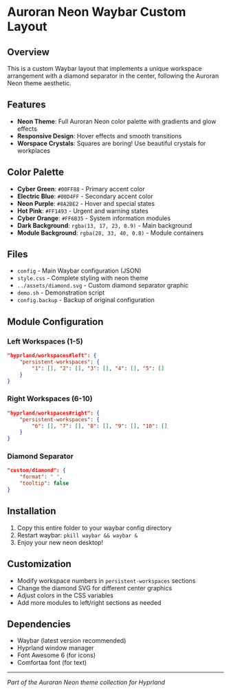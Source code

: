 # Auroran Neon Waybar Custom Layout

## Overview
This is a custom Waybar layout that implements a unique workspace arrangement with a diamond separator in the center, following the Auroran Neon theme aesthetic.

## Features
- **Neon Theme**: Full Auroran Neon color palette with gradients and glow effects
- **Responsive Design**: Hover effects and smooth transitions
- **Worspace Crystals**: Squares are boring! Use beautiful crystals for workplaces

## Color Palette
- **Cyber Green**: `#00FF88` - Primary accent color
- **Electric Blue**: `#00D4FF` - Secondary accent color
- **Neon Purple**: `#8A2BE2` - Hover and special states
- **Hot Pink**: `#FF1493` - Urgent and warning states
- **Cyber Orange**: `#FF6B35` - System information modules
- **Dark Background**: `rgba(13, 17, 23, 0.9)` - Main background
- **Module Background**: `rgba(28, 33, 40, 0.8)` - Module containers

## Files
- `config` - Main Waybar configuration (JSON)
- `style.css` - Complete styling with neon theme
- `../assets/diamond.svg` - Custom diamond separator graphic
- `demo.sh` - Demonstration script
- `config.backup` - Backup of original configuration

## Module Configuration

### Left Workspaces (1-5)
```json
"hyprland/workspaces#left": {
    "persistent-workspaces": {
        "1": [], "2": [], "3": [], "4": [], "5": []
    }
}
```

### Right Workspaces (6-10)
```json
"hyprland/workspaces#right": {
    "persistent-workspaces": {
        "6": [], "7": [], "8": [], "9": [], "10": []
    }
}
```

### Diamond Separator
```json
"custom/diamond": {
    "format": " ",
    "tooltip": false
}
```

## Installation
1. Copy this entire folder to your waybar config directory
2. Restart waybar: `pkill waybar && waybar &`
3. Enjoy your new neon desktop!

## Customization
- Modify workspace numbers in `persistent-workspaces` sections
- Change the diamond SVG for different center graphics
- Adjust colors in the CSS variables
- Add more modules to left/right sections as needed

## Dependencies
- Waybar (latest version recommended)
- Hyprland window manager
- Font Awesome 6 (for icons)
- Comfortaa font (for text)

---
*Part of the Auroran Neon theme collection for Hyprland*
